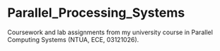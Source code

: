 # Parallel_Processing_Systems
Coursework and lab assignments from my university course in Parallel Computing Systems (NTUA, ECE, 03121026).
